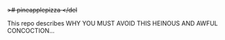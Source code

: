 <del> ># pineapplepizza </del
  
This repo describes WHY YOU MUST AVOID THIS HEINOUS AND AWFUL CONCOCTION...
